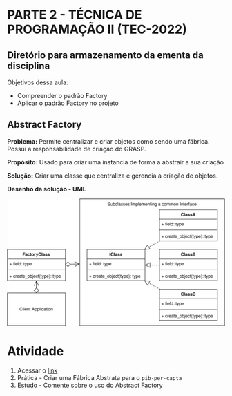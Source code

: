 # PARTE 2 - TÉCNICA DE PROGRAMAÇÃO II (TEC-2022)

## Diretório para armazenamento da ementa da disciplina

Objetivos dessa aula:
- Compreender o padrão Factory
- Aplicar o padrão Factory no projeto

## Abstract Factory
**Problema:** Permite centralizar e criar objetos como sendo uma fábrica. Possui a responsabilidade de criação do GRASP.

**Propósito:** Usado para criar uma instancia de forma a abstrair a sua criação

**Solução:** Criar uma classe que centraliza e gerencia a criação de objetos.

**Desenho da solução - UML**

![Factory](https://github.com/aceiro/fatec-tec-2022/blob/main/docs/aula-2/factory_concept.svg?raw=true)

# Atividade 

1. Acessar o [link](https://python-patterns.guide/gang-of-four/abstract-factory/)
2. Prática - Criar uma Fábrica Abstrata para o `pib-per-capta`
3. Estudo - Comente sobre o uso do Abstract Factory

